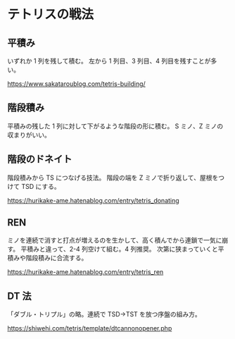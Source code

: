 # テトリスの戦法

## 平積み

いずれか 1 列を残して積む。
左から 1 列目、3 列目、4 列目を残すことが多い。

https://www.sakataroublog.com/tetris-building/

## 階段積み

平積みの残した 1 列に対して下がるような階段の形に積む。
S ミノ、Z ミノの収まりがいい。

## 階段のドネイト

階段積みから TS につなげる技法。
階段の端を Z ミノで折り返して、屋根をつけて TSD にする。

https://hurikake-ame.hatenablog.com/entry/tetris_donating

## REN

ミノを連続で消すと打点が増えるのを生かして、高く積んでから連鎖で一気に崩す。
平積みと違って、2-4 列空けて組む。4 列推奨。
次第に狭まっていくと平積みや階段積みに合流する。

https://hurikake-ame.hatenablog.com/entry/tetris_ren

## DT 法

「ダブル・トリプル」の略。連続で TSD→TST を放つ序盤の組み方。

https://shiwehi.com/tetris/template/dtcannonopener.php

